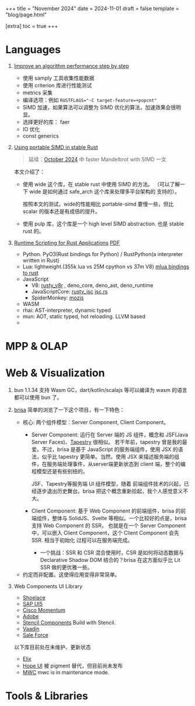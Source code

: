 +++
title = "November 2024"
date = 2024-11-01
draft = false
template = "blog/page.html"

[extra]
toc = true
+++

# Languages
1. [Improve an algorithm performance step by step](https://blog.mapotofu.org/blogs/rabitq-bench/)
   - 使用 samply 工具收集性能数据
   - 使用 criterion 库进行性能测试
   - metrics 采集
   - 编译选项：例如 `RUSTFLAGS="-C target-feature=+popcnt"`
   - SIMD 加速，如果算法可以调整为 SIMD 优化的算法，加速效果会很明显。
   - 选择更好的库： faer 
   - IO 优化
   - const generics
2. [Using portable SIMD in stable Rust](https://pythonspeed.com/articles/simd-stable-rust/)
   > 延续：[October 2024](@/monthly/2024-10/index.md#Languages) 中 faster Mandelbrot with SIMD  一文

   本文介绍了：
   - 使用 wide 这个库，在 stable rust 中使用 SIMD 的方法。 （可以了解一下 wide 是如何通过 safe_arch 这个库来处理多平台架构的
     支持的）。
   
     按照本文的测试，wide的性能相比 portable-simd 要慢一些，但比 scalar 的版本还是有成倍的提升。
   - 使用 pulp 库，这个库是一个 high level SIMD abstraction. 也是 stable rust 的。
3. [Runtime Scripting for Rust Applications](https://www.youtube.com/watch?v=M8dpH3rO-2M) [PDF](https://dl.korz.dev/eurorust2024.pdf)
    - Python.  PyO3(Rust bindings for Python) / RustPython(a interpreter written in Rust)
    - Lua:  lightweight.(355k lua vs 25M cpython vs 37m V8) [mlua bindings to rust](https://github.com/mlua-rs/mlua)
    - JavaScript
      - V8: [rusty_v8r](https://crates.io/crates/v8) , deno_core, deno_ast, deno_runtime
      - JavaScriptCore: [rusty_jsc](https://github.com/wasmerio/rusty_jsc) [jsc.rs](https://github.com/endoli/javascriptcore.rs)
      - SpiderMonkey: [mozjs](https://github.com/servo/mozjs)
    - WASM
    - rhai: AST-interpreter, dynamic typed
    - mun:  AOT, static typed, hot reloading. LLVM based
    - 

# MPP & OLAP

# Web & Visualization
1. bun 1.1.34 支持 Wasm GC，dart/kotlin/scalajs 等可以编译为 wasm 的语言都可以使用 bun 了。
2. [brisa](https://brisa.build)
   简单的浏览了一下这个项目，有一下特色：
   - 核心: 两个组件模型：Server Component, Client Component。
     - Server Component: 运行在 Server 端的 JS 组件，概念和 JSF(Java Server Faces)、[Tapestry](https://tapestry.apache.org) 很相似。
       若干年前，tapestry 曾是我的最爱。不过，brisa 是基于 JavaScript 的服务端组件，使用 JSX 的语法，似乎比 tapestry 更简单。当然，使用 JSX 
       来描述服务端的组件，在服务端处理事件，从server端更新状态到 client 端，整个的编程模型还是有些别扭的。
     
       JSF、Tapestry等服务端 UI 组件模型，随着 前端组件技术的兴起，已经逐步退出历史舞台。brisa 把这个概念重新拾起，我个人感觉意义不大。
     - Client Component: 基于 Web Component 的前端组件，brisa 的前端组件，整体与 SolidJS、Svelte 等相似。一个比较好的点是，brisa 支持 
       Web Component 的 SSR， 也就是在一个 Server Component 中，可以嵌入 Client Component，这个 Client Component 会先SSR. 相当于初始化
       过程可以在服务端完成。
       - 一个挑战：SSR 和 CSR 混合使用时，CSR 是如何将动态数据与 Declarative Shadow DOM 结合的？brisa 在这方面似乎比 Lit SSR 做的更优雅一些。
   - 约定而非配置。这使得应用变得非常简单。
3. Web Components UI Library
   - [Shoelace](https://shoelace.style)
   - [SAP UI5](https://sap.github.io/ui5-webcomponents/blog/releases/announcing-v2/)
   - [Cisco Momentum](https://github.com/momentum-design/momentum-ui/tree/master/web-components#:~:text=lit-element)
   - [Adobe](https://opensource.adobe.com/spectrum-web-components/components/underlay)
   - [Stencil Components](https://crayons.freshworks.com) Build with Stencil.
   - [Vaadin](https://vaadin.com/docs/latest/components)
   - [Sale Force](https://developer.salesforce.com/docs/component-library/overview/components)
   
   以下库目前处在未维护、更新状态
   - [Elix](https://github.com/elix/elix)
   - [Hope UI](https://hope-ui.netlify.app) 被 pigment 替代，但目前尚未发布 
   - [MWC](https://github.com/material-components/material-components-web) mwc is in maintenance mode.

# Tools & Libraries